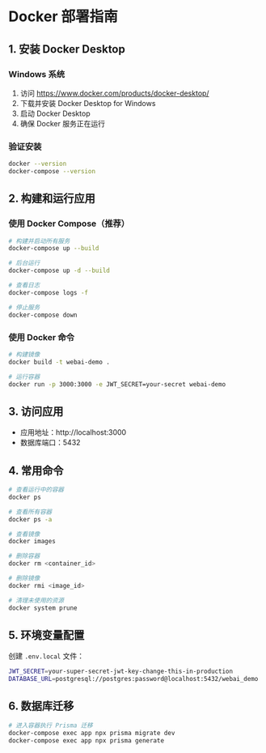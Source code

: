 # Docker 部署指南

## 1. 安装 Docker Desktop

### Windows 系统
1. 访问 https://www.docker.com/products/docker-desktop/
2. 下载并安装 Docker Desktop for Windows
3. 启动 Docker Desktop
4. 确保 Docker 服务正在运行

### 验证安装
```bash
docker --version
docker-compose --version
```

## 2. 构建和运行应用

### 使用 Docker Compose（推荐）
```bash
# 构建并启动所有服务
docker-compose up --build

# 后台运行
docker-compose up -d --build

# 查看日志
docker-compose logs -f

# 停止服务
docker-compose down
```

### 使用 Docker 命令
```bash
# 构建镜像
docker build -t webai-demo .

# 运行容器
docker run -p 3000:3000 -e JWT_SECRET=your-secret webai-demo
```

## 3. 访问应用

- 应用地址：http://localhost:3000
- 数据库端口：5432

## 4. 常用命令

```bash
# 查看运行中的容器
docker ps

# 查看所有容器
docker ps -a

# 查看镜像
docker images

# 删除容器
docker rm <container_id>

# 删除镜像
docker rmi <image_id>

# 清理未使用的资源
docker system prune
```

## 5. 环境变量配置

创建 `.env.local` 文件：
```bash
JWT_SECRET=your-super-secret-jwt-key-change-this-in-production
DATABASE_URL=postgresql://postgres:password@localhost:5432/webai_demo
```

## 6. 数据库迁移

```bash
# 进入容器执行 Prisma 迁移
docker-compose exec app npx prisma migrate dev
docker-compose exec app npx prisma generate
```
